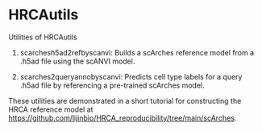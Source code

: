 # HRCAutils

Utilities of HRCAutils

1. scarchesh5ad2refbyscanvi: Builds a scArches reference model from a .h5ad file using the scANVI model.

2. scarches2queryannobyscanvi: Predicts cell type labels for a query .h5ad file by referencing a pre-trained scArches model.

These utilities are demonstrated in a short tutorial for constructing the HRCA reference model at https://github.com/lijinbio/HRCA_reproducibility/tree/main/scArches.

